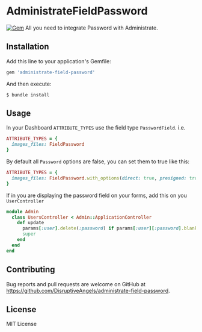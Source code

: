 # AdministrateFieldPassword
[![Gem](https://img.shields.io/gem/v/administrate-field-password.svg)]()
All you need to integrate Password with Administrate.

## Installation

Add this line to your application's Gemfile:

```ruby
gem 'administrate-field-password'
```

And then execute:
```
$ bundle install
```

## Usage

In your Dashboard `ATTRIBUTE_TYPES` use the field type `PasswordField`. i.e.
```ruby
ATTRIBUTE_TYPES = {
  images_files: FieldPassword
}
```

By default all `Password` options are false, you can set them to true like this:
```ruby
ATTRIBUTE_TYPES = {
  images_files: FieldPassword.with_options(direct: true, presigned: true, multiple: true)
}
```

If in you are displaying the password field on your forms, add this on you `UserController`
```ruby
module Admin
  class UsersController < Admin::ApplicationController
    def update
      params[:user].delete(:password) if params[:user][:password].blank?
      super
    end
  end
end
```

## Contributing

Bug reports and pull requests are welcome on GitHub at https://github.com/DisruptiveAngels/administrate-field-password.

## License
MIT License

